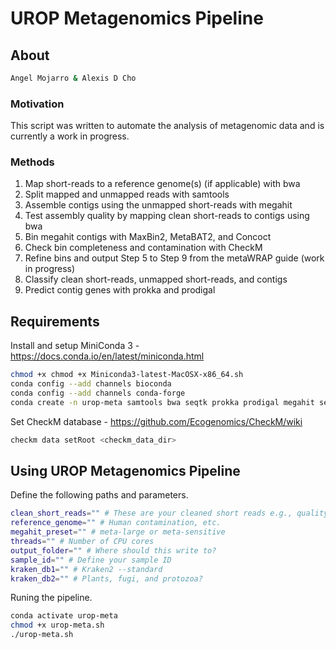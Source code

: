 # UROP Metagenomics Pipeline
 
## About
``` bash
Angel Mojarro & Alexis D Cho
```
### Motivation

This script was written to automate the analysis of metagenomic data and is currently a work in progress. 

### Methods

1. Map short-reads to a reference genome(s) (if applicable) with bwa
2. Split mapped and unmapped reads with samtools
3. Assemble contigs using the unmapped short-reads with megahit
4. Test assembly quality by mapping clean short-reads to contigs using bwa
5. Bin megahit contigs with MaxBin2, MetaBAT2, and Concoct
6. Check bin completeness and contamination with CheckM
7. Refine bins and output Step 5 to Step 9 from the metaWRAP guide (work in progress)
8. Classify clean short-reads, unmapped short-reads, and contigs
9. Predict contig genes with prokka and prodigal

## Requirements
Install and setup MiniConda 3 - https://docs.conda.io/en/latest/miniconda.html
``` bash
chmod +x chmod +x Miniconda3-latest-MacOSX-x86_64.sh
conda config --add channels bioconda
conda config --add channels conda-forge
conda create -n urop-meta samtools bwa seqtk prokka prodigal megahit seqtk kraken2 maxbin2 openjdk metabat2 checkm-genome concoct
```

Set CheckM database - https://github.com/Ecogenomics/CheckM/wiki
``` bash
checkm data setRoot <checkm_data_dir>
```

## Using UROP Metagenomics Pipeline
Define the following paths and parameters.
``` bash
clean_short_reads="" # These are your cleaned short reads e.g., quality filtered and adapters have been removed
reference_genome="" # Human contamination, etc.
megahit_preset="" # meta-large or meta-sensitive
threads="" # Number of CPU cores
output_folder="" # Where should this write to?
sample_id="" # Define your sample ID
kraken_db1="" # Kraken2 --standard
kraken_db2="" # Plants, fugi, and protozoa?
```
Runing the pipeline.
``` bash
conda activate urop-meta
chmod +x urop-meta.sh
./urop-meta.sh
```
